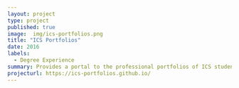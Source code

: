 ```yaml
---
layout: project
type: project
published: true
image:  img/ics-portfolios.png
title: "ICS Portfolios"
date: 2016
labels:
  - Degree Experience
summary: Provides a portal to the professional portfolios of ICS students, faculty, and alumni.
projecturl: https://ics-portfolios.github.io/
---
```

